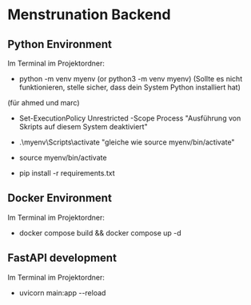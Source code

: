 # Menstrunation Backend

## Python Environment

Im Terminal im Projektordner:

- python -m venv myenv (or python3 -m venv myenv)
(Sollte es nicht funktionieren, stelle sicher, dass dein System Python installiert hat)


(für ahmed und marc)
- Set-ExecutionPolicy Unrestricted -Scope Process         "Ausführung von Skripts auf diesem System deaktiviert"
- .\myenv\Scripts\activate                                "gleiche wie source myenv/bin/activate"


- source myenv/bin/activate
- pip install -r requirements.txt


## Docker Environment

Im Terminal im Projektordner:

- docker compose build && docker compose up -d


## FastAPI development

Im Terminal im Projektordner:

- uvicorn main:app --reload